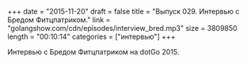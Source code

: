 +++
date = "2015-11-20"
draft = false
title = "Выпуск 029. Интервью с Бредом Фитцпатриком."
link = "golangshow.com/cdn/episodes/interview_bred.mp3"
size = 3809850
length = "00:10:14"
categories = ["интервью"]
+++

Интервью с Бредом Фитцпатриком на dotGo 2015.
